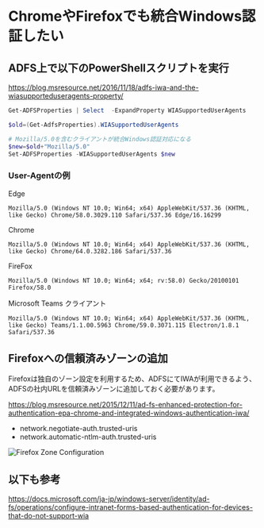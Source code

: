 # ChromeやFirefoxでも統合Windows認証したい

## ADFS上で以下のPowerShellスクリプトを実行

https://blog.msresource.net/2016/11/18/adfs-iwa-and-the-wiasupporteduseragents-property/


```Powershell
Get-ADFSProperties | Select  -ExpandProperty WIASupportedUserAgents

$old=(Get-AdfsProperties).WIASupportedUserAgents

# Mozilla/5.0を含むクライアントが統合Windows認証対応になる
$new=$old+"Mozilla/5.0"
Set-ADFSProperties -WIASupportedUserAgents $new
```

### User-Agentの例
Edge
```
Mozilla/5.0 (Windows NT 10.0; Win64; x64) AppleWebKit/537.36 (KHTML, like Gecko) Chrome/58.0.3029.110 Safari/537.36 Edge/16.16299  
```

Chrome
```
Mozilla/5.0 (Windows NT 10.0; Win64; x64) AppleWebKit/537.36 (KHTML, like Gecko) Chrome/64.0.3282.186 Safari/537.36  
```  

FireFox  
```
Mozilla/5.0 (Windows NT 10.0; Win64; x64; rv:58.0) Gecko/20100101 Firefox/58.0  
```  

Microsoft Teams クライアント   
```
Mozilla/5.0 (Windows NT 10.0; Win64; x64) AppleWebKit/537.36 (KHTML, like Gecko) Teams/1.1.00.5963 Chrome/59.0.3071.115 Electron/1.8.1 Safari/537.36  
```


## Firefoxへの信頼済みゾーンの追加
Firefoxは独自のゾーン設定を利用するため、ADFSにてIWAが利用できるよう、ADFSの社内URLを信頼済みゾーンに追加しておく必要があります。

https://blog.msresource.net/2015/12/11/ad-fs-enhanced-protection-for-authentication-epa-chrome-and-integrated-windows-authentication-iwa/

* network.negotiate-auth.trusted-uris  
* network.automatic-ntlm-auth.trusted-uris

![Firefox Zone Configuration](https://msresource.files.wordpress.com/2015/12/epafirefoxiwasettingsview.png)


## 以下も参考
https://docs.microsoft.com/ja-jp/windows-server/identity/ad-fs/operations/configure-intranet-forms-based-authentication-for-devices-that-do-not-support-wia
